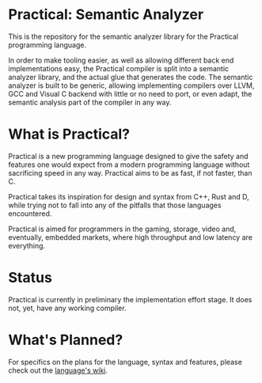 # Practical: Semantic Analyzer
This is the repository for the semantic analyzer library for the Practical programming language.

In order to make tooling easier, as well as allowing different back end implementations easy, the Practical compiler is split into
a semantic analyzer library, and the actual glue that generates the code. The semantic analyzer is built to be generic, allowing
implementing compilers over LLVM, GCC and Visual C backend with little or no need to port, or even adapt, the semantic analysis
part of the compiler in any way.

# What is Practical?
Practical is a new programming language designed to give the safety and features one would expect from a modern programming
language without sacrificing speed in any way. Practical aims to be as fast, if not faster, than C.

Practical takes its inspiration for design and syntax from C++, Rust and D, while trying not to fall into any of the pitfalls
that those languages encountered.

Practical is aimed for programmers in the gaming, storage, video and, eventually, embedded markets, where high throughput and low
latency are everything.

# Status
Practical is currently in preliminary the implementation effort stage. It does not, yet, have any working compiler.

# What's Planned?
For specifics on the plans for the language, syntax and features, please check out the
[language's wiki](https://github.com/Practical/practical-sa/wiki).
